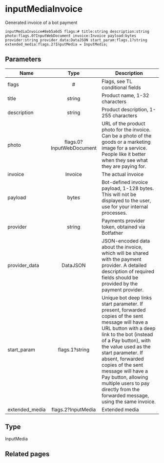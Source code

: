# inputMediaInvoice
Generated invoice of a bot payment

```
inputMediaInvoice#8eb5a6d5 flags:# title:string description:string photo:flags.0?InputWebDocument invoice:Invoice payload:bytes provider:string provider_data:DataJSON start_param:flags.1?string extended_media:flags.2?InputMedia = InputMedia;
```

## Parameters
| Name | Type | Description |
| ---- | :----: | ----------- |
| flags | # | Flags, see TL conditional fields |
| title | string | Product name, 1-32 characters |
| description | string | Product description, 1-255 characters |
| photo | flags.0?InputWebDocument | URL of the product photo for the invoice. Can be a photo of the goods or a marketing image for a service. People like it better when they see what they are paying for. |
| invoice | Invoice | The actual invoice |
| payload | bytes | Bot-defined invoice payload, 1-128 bytes. This will not be displayed to the user, use for your internal processes. |
| provider | string | Payments provider token, obtained via Botfather |
| provider_data | DataJSON | JSON-encoded data about the invoice, which will be shared with the payment provider. A detailed description of required fields should be provided by the payment provider. |
| start_param | flags.1?string | Unique bot deep links start parameter. If present, forwarded copies of the sent message will have a URL button with a deep link to the bot (instead of a Pay button), with the value used as the start parameter. If absent, forwarded copies of the sent message will have a Pay button, allowing multiple users to pay directly from the forwarded message, using the same invoice. |
| extended_media | flags.2?InputMedia | Extended media |


## Type
InputMedia

## Related pages
